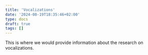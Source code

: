 ```yaml
---
title: 'Vocalizations'
date: '2024-08-19T18:35:46+02:00'
type: docs
draft: true
tags: []
---
```


This is where we would provide information about the research on vocalizations.